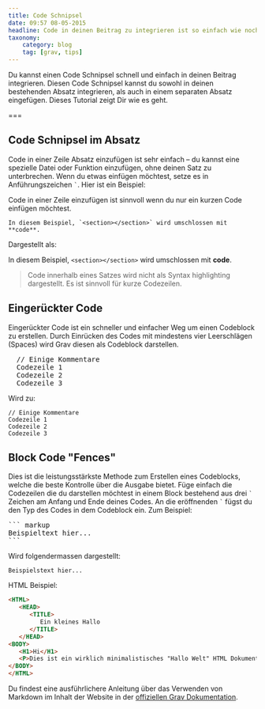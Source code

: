 ```yaml
---
title: Code Schnipsel
date: 09:57 08-05-2015
headline: Code in deinen Beitrag zu integrieren ist so einfach wie noch nie
taxonomy:
    category: blog
    tag: [grav, tips]
---
```


Du kannst einen Code Schnipsel schnell und einfach in deinen Beitrag integrieren. Diesen Code Schnipsel kannst du sowohl in deinen bestehenden Absatz integrieren, als auch in einem separaten Absatz eingefügen. Dieses Tutorial zeigt Dir wie es geht.

===

## Code Schnipsel im Absatz

Code in einer Zeile Absatz einzufügen ist sehr einfach – du kannst eine spezielle Datei oder Funktion einzufügen, ohne deinen Satz zu unterbrechen. Wenn du etwas einfügen möchtest, setze es in Anführungszeichen  `` ` ``. Hier ist ein Beispiel:


Code in einer Zeile einzufügen ist sinnvoll wenn du nur ein kurzen Code einfügen möchtest.

```text
In diesem Beispiel, `<section></section>` wird umschlossen mit **code**.
```

Dargestellt als:

In diesem Beispiel, `<section></section>` wird umschlossen mit **code**.

> Code innerhalb eines Satzes wird nicht als Syntax highlighting dargestellt. Es ist sinnvoll für kurze Codezeilen.

## Eingerückter Code

Eingerückter Code ist ein schneller und einfacher Weg um einen Codeblock zu erstellen. Durch Einrücken des Codes mit mindestens vier Leerschlägen (Spaces) wird Grav diesen als Codeblock darstellen.

<pre>
  // Einige Kommentare
  Codezeile 1
  Codezeile 2
  Codezeile 3
</pre>

Wird zu:

    // Einige Kommentare
    Codezeile 1
    Codezeile 2
    Codezeile 3

## Block Code "Fences"

Dies ist die leistungsstärkste Methode zum Erstellen eines Codeblocks, welche die beste Kontrolle über die Ausgabe bietet. Füge einfach die Codezeilen die du darstellen möchtest in einem Block bestehend aus drei  `` ` `` Zeichen am Anfang und Ende deines Codes. An die eröffnenden `` ` `` fügst du den Typ des Codes in dem Codeblock ein. Zum Beispiel:

<pre>
``` markup
Beispieltext hier...
```
</pre>

Wird folgendermassen dargestellt:

```
Beispielstext hier...
```

HTML Beispiel:

``` html
<HTML>
   <HEAD>
      <TITLE>
         Ein kleines Hallo
      </TITLE>
   </HEAD>
<BODY>
   <H1>Hi</H1>
   <P>Dies ist ein wirklich minimalistisches "Hallo Welt" HTML Dokument.</P>
</BODY>
</HTML>
```

Du findest eine ausführlichere Anleitung über das Verwenden von Markdown im Inhalt der Website in der [offiziellen Grav Dokumentation](http://learn.getgrav.org/content/markdown).
